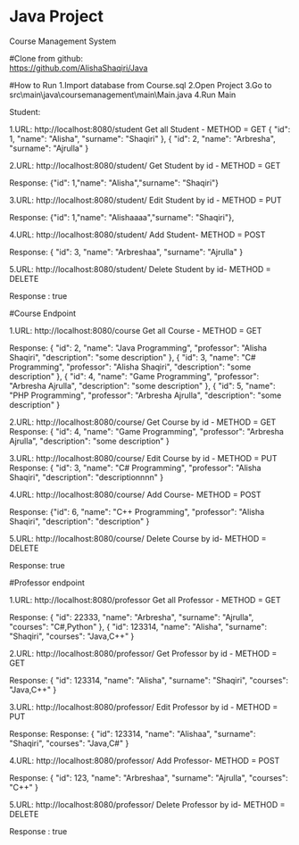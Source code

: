 # Java Project

Course Management System

#Clone from github:  
https://github.com/AlishaShaqiri/Java

#How to Run
1.Import database from Course.sql
2.Open Project
3.Go to src\main\java\coursemanagement\main\Main.java
4.Run Main

Student:

1.URL: http://localhost:8080/student Get all Student - METHOD = GET
{ "id": 1, "name": "Alisha", "surname": "Shaqiri" }, { "id": 2, "name": "Arbresha", "surname": "Ajrulla" }

2.URL: http://localhost:8080/student/ Get Student by id - METHOD = GET

Response: {"id": 1,"name": "Alisha","surname": "Shaqiri"}

3.URL: http://localhost:8080/student/ Edit Student by id - METHOD = PUT

Response: {"id": 1,"name": "Alishaaaa","surname": "Shaqiri"},

4.URL: http://localhost:8080/student/ Add Student- METHOD = POST

Response: { "id": 3, "name": "Arbreshaa", "surname": "Ajrulla" }

5.URL: http://localhost:8080/student/ Delete Student by id- METHOD = DELETE

Response : true

#Course Endpoint

1.URL: http://localhost:8080/course Get all Course - METHOD = GET

Response: { "id": 2, "name": "Java Programming", "professor": "Alisha Shaqiri", "description": "some description" }, { "id": 3, "name": "C# Programming", "professor": "Alisha Shaqiri", "description": "some description" }, { "id": 4, "name": "Game Programming", "professor": "Arbresha Ajrulla", "description": "some description" }, { "id": 5, "name": "PHP Programming", "professor": "Arbresha Ajrulla", "description": "some description" }


2.URL: http://localhost:8080/course/ Get Course by id - METHOD = GET
Response: { "id": 4, "name": "Game Programming", "professor": "Arbresha Ajrulla", "description": "some description" }

3.URL: http://localhost:8080/course/ Edit Course by id - METHOD = PUT
Response: { "id": 3, "name": "C# Programming", "professor": "Alisha Shaqiri", "description": "descriptionnnn" }

4.URL: http://localhost:8080/course/ Add Course- METHOD = POST

Response: {"id": 6, "name": "C++ Programming", "professor": "Alisha Shaqiri", "description": "description" }

5.URL: http://localhost:8080/course/ Delete Course by id- METHOD = DELETE

Response: true

#Professor endpoint

1.URL: http://localhost:8080/professor Get all Professor - METHOD = GET

Response:
{ "id": 22333, "name": "Arbresha", "surname": "Ajrulla", "courses": "C#,Python" }, { "id": 123314, "name": "Alisha", "surname": "Shaqiri", "courses": "Java,C++" }

2.URL: http://localhost:8080/professor/ Get Professor by id - METHOD = GET

Response: { "id": 123314, "name": "Alisha", "surname": "Shaqiri", "courses": "Java,C++" }

3.URL: http://localhost:8080/professor/ Edit Professor by id - METHOD = PUT

Response: Response: { "id": 123314, "name": "Alishaa", "surname": "Shaqiri", "courses": "Java,C#" }

4.URL: http://localhost:8080/professor/ Add Professor- METHOD = POST

Response: { "id": 123, "name": "Arbreshaa", "surname": "Ajrulla", "courses": "C++" }

5.URL: http://localhost:8080/professor/ Delete Professor by id- METHOD = DELETE

Response : true
